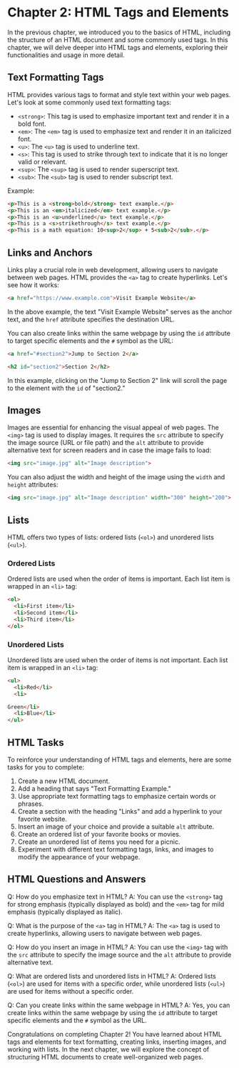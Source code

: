 # Chapter 2: HTML Tags and Elements

In the previous chapter, we introduced you to the basics of HTML, including the structure of an HTML document and some commonly used tags. In this chapter, we will delve deeper into HTML tags and elements, exploring their functionalities and usage in more detail.

## Text Formatting Tags

HTML provides various tags to format and style text within your web pages. Let's look at some commonly used text formatting tags:

- `<strong>`: This tag is used to emphasize important text and render it in a bold font.
- `<em>`: The `<em>` tag is used to emphasize text and render it in an italicized font.
- `<u>`: The `<u>` tag is used to underline text.
- `<s>`: This tag is used to strike through text to indicate that it is no longer valid or relevant.
- `<sup>`: The `<sup>` tag is used to render superscript text.
- `<sub>`: The `<sub>` tag is used to render subscript text.

Example:

```html
<p>This is a <strong>bold</strong> text example.</p>
<p>This is an <em>italicized</em> text example.</p>
<p>This is an <u>underlined</u> text example.</p>
<p>This is a <s>strikethrough</s> text example.</p>
<p>This is a math equation: 10<sup>2</sup> + 5<sub>2</sub>.</p>
```

## Links and Anchors

Links play a crucial role in web development, allowing users to navigate between web pages. HTML provides the `<a>` tag to create hyperlinks. Let's see how it works:

```html
<a href="https://www.example.com">Visit Example Website</a>
```

In the above example, the text "Visit Example Website" serves as the anchor text, and the `href` attribute specifies the destination URL.

You can also create links within the same webpage by using the `id` attribute to target specific elements and the `#` symbol as the URL:

```html
<a href="#section2">Jump to Section 2</a>

<h2 id="section2">Section 2</h2>
```

In this example, clicking on the "Jump to Section 2" link will scroll the page to the element with the `id` of "section2."

## Images

Images are essential for enhancing the visual appeal of web pages. The `<img>` tag is used to display images. It requires the `src` attribute to specify the image source (URL or file path) and the `alt` attribute to provide alternative text for screen readers and in case the image fails to load:

```html
<img src="image.jpg" alt="Image description">
```

You can also adjust the width and height of the image using the `width` and `height` attributes:

```html
<img src="image.jpg" alt="Image description" width="300" height="200">
```

## Lists

HTML offers two types of lists: ordered lists (`<ol>`) and unordered lists (`<ul>`).

### Ordered Lists

Ordered lists are used when the order of items is important. Each list item is wrapped in an `<li>` tag:

```html
<ol>
  <li>First item</li>
  <li>Second item</li>
  <li>Third item</li>
</ol>
```

### Unordered Lists

Unordered lists are used when the order of items is not important. Each list item is wrapped in an `<li>` tag:

```html
<ul>
  <li>Red</li>
  <li>

Green</li>
  <li>Blue</li>
</ul>
```

## HTML Tasks

To reinforce your understanding of HTML tags and elements, here are some tasks for you to complete:

1. Create a new HTML document.
2. Add a heading that says "Text Formatting Example."
3. Use appropriate text formatting tags to emphasize certain words or phrases.
4. Create a section with the heading "Links" and add a hyperlink to your favorite website.
5. Insert an image of your choice and provide a suitable `alt` attribute.
6. Create an ordered list of your favorite books or movies.
7. Create an unordered list of items you need for a picnic.
8. Experiment with different text formatting tags, links, and images to modify the appearance of your webpage.

## HTML Questions and Answers

Q: How do you emphasize text in HTML?
A: You can use the `<strong>` tag for strong emphasis (typically displayed as bold) and the `<em>` tag for mild emphasis (typically displayed as italic).

Q: What is the purpose of the `<a>` tag in HTML?
A: The `<a>` tag is used to create hyperlinks, allowing users to navigate between web pages.

Q: How do you insert an image in HTML?
A: You can use the `<img>` tag with the `src` attribute to specify the image source and the `alt` attribute to provide alternative text.

Q: What are ordered lists and unordered lists in HTML?
A: Ordered lists (`<ol>`) are used for items with a specific order, while unordered lists (`<ul>`) are used for items without a specific order.

Q: Can you create links within the same webpage in HTML?
A: Yes, you can create links within the same webpage by using the `id` attribute to target specific elements and the `#` symbol as the URL.

Congratulations on completing Chapter 2! You have learned about HTML tags and elements for text formatting, creating links, inserting images, and working with lists. In the next chapter, we will explore the concept of structuring HTML documents to create well-organized web pages.
